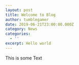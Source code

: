 ```yaml
---
layout: post
title: Welcome to Blog
author: tumblegamer
date: 2019-06-21T23:00:00.000Z
category: News
categories:
  - ''
excerpt: Hello world
---
```

This is some Text
